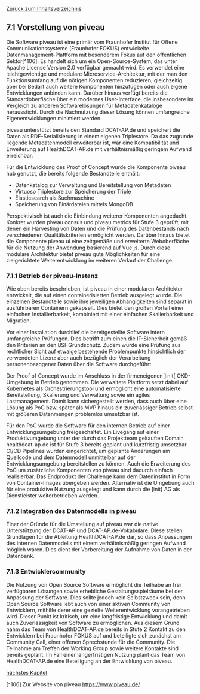 [Zurück zum Inhaltsverzeichnis](https://healthdcat-ap-de.github.io/healthdcat-ap.de/report_stage_2.html)

## 7.1 Vorstellung von piveau

Die Software piveau ist eine primär vom Fraunhofer Institut für Offene Kommunikationssysteme (Fraunhofer FOKUS) entwickelte Datenmanagement-Plattform mit besonderem Fokus auf den öffentlichen Sektor[^106]. Es handelt sich um ein Open-Source-System, das unter Apache License Version 2.0 verfügbar gemacht wird. Es verwendet eine leichtgewichtige und modulare Microservice-Architektur, mit der man den Funktionsumfang auf die nötigen Komponenten reduzieren, gleichzeitig aber bei Bedarf auch weitere Komponenten hinzufügen oder auch eigene Entwicklungen anbinden kann. Darüber hinaus verfügt bereits die Standardoberfläche über ein modernes User-Interface, die insbesondere im Vergleich zu anderen Softwarelösungen für Metadatenkataloge heraussticht. Durch die Nachnutzung dieser Lösung können umfangreiche Eigenentwicklungen minimiert werden.

piveau unterstützt bereits den Standard DCAT-AP.de und speichert die Daten als RDF-Serialisierung in einem eigenen Triplestore. Da das zugrunde liegende Metadatenmodell erweiterbar ist, war eine Kompatibilität und Erweiterung auf HealthDCAT-AP.de mit verhältnismäßig geringem Aufwand erreichbar.

Für die Entwicklung des Proof of Concept wurde die Komponente piveau hub genutzt, die bereits folgende Bestandteile enthält:

* Datenkatalog zur Verwaltung und Bereitstellung von Metadaten
* Virtuoso Triplestore zur Speicherung der Triple
* Elasticsearch als Suchmaschine
* Speicherung von Binärdateien mittels MongoDB

Perspektivisch ist auch die Einbindung weiterer Komponenten angedacht. Konkret wurden piveau consus und piveau metrics für Stufe 3 geprüft, mit denen ein Harvesting von Daten und die Prüfung des Datenbestands nach verschiedenen Qualitätskriterien ermöglicht werden. Darüber hinaus bietet die Komponente piveau ui eine zeitgemäße und erweiterte Weboberfläche für die Nutzung der Anwendung basierend auf Vue.js. Durch diese modulare Architektur bietet piveau gute Möglichkeiten für eine zielgerichtete Weiterentwicklung im weiteren Verlauf der Challenge.

### 7.1.1 Betrieb der piveau-Instanz

Wie oben bereits beschrieben, ist piveau in einer modularen Architektur entwickelt, die auf einen containerisierten Betrieb ausgelegt wurde. Die einzelnen Bestandteile sowie ihre jeweiligen Abhängigkeiten sind separat in ausführbaren Containern gekapselt. Dies bietet den großen Vorteil einer einfachen Installierbarkeit, kombiniert mit einer einfachen Skalierbarkeit und Migration.

Vor einer Installation durchlief die bereitgestellte Software intern umfangreiche Prüfungen. Dies betrifft zum einen die IT-Sicherheit gemäß den Kriterien an den BSI-Grundschutz. Zudem wurde eine Prüfung aus rechtlicher Sicht auf etwaige bestehende Problempunkte hinsichtlich der verwendeten Lizenz aber auch bezüglich der Verarbeitung personenbezogener Daten über die Software durchgeführt.

Der Proof of Concept wurde im Anschluss in der firmeneigenen ]init[ OKD-Umgebung in Betrieb genommen. Die verwaltete Plattform setzt dabei auf Kubernetes als Orchestrierungstool und ermöglicht eine automatisierte Bereitstellung, Skalierung und Verwaltung sowie ein agiles Lastmanagement. Damit kann sichergestellt werden, dass auch über eine Lösung als PoC bzw. später als MVP hinaus ein zuverlässiger Betrieb selbst mit größeren Datenmengen problemlos umsetzbar ist.

Für den PoC wurde die Software für den internen Betrieb auf einer Entwicklungsumgebung freigeschaltet. Ein Livegang auf einer Produktivumgebung unter der durch das Projektteam gekauften Domain healthdcat-ap.de ist für Stufe 3 bereits geplant und kurzfristig umsetzbar. CI/CD Pipelines wurden eingerichtet, um geplante Änderungen am Quellcode und dem Datenmodell unmittelbar auf der Entwicklungsumgebung bereitstellen zu können. Auch die Erweiterung des PoC um zusätzliche Komponenten von piveau sind dadurch einfach realisierbar. Das Endprodukt der Challenge kann dem Dateninstitut in Form von Container-Images übergeben werden. Alternativ ist die Umgebung auch für eine produktive Nutzung ausgelegt und kann durch die ]init[ AG als Dienstleister weiterbetrieben werden.

### 7.1.2 Integration des Datenmodells in piveau

Einer der Gründe für die Umstellung auf piveau war die native Unterstützung der DCAT-AP und DCAT-AP.de-Vokabulare. Diese stellen Grundlagen für die Ableitung HealthDCAT-AP.de dar, so dass Anpassungen des internen Datenmodells mit einem verhältnismäßig geringen Aufwand möglich waren. Dies dient der Vorbereitung der Aufnahme von Daten in der Datenbank.

### 7.1.3 Entwicklercommunity

Die Nutzung von Open Source Software ermöglicht die Teilhabe an frei verfügbaren Lösungen sowie erhebliche Gestaltungsspielräume bei der Anpassung der Software. Dies sollte jedoch kein Selbstzweck sein, denn Open Source Software lebt auch von einer aktiven Community von Entwicklern, mithilfe derer eine gezielte Weiterentwicklung vorangetrieben wird. Dieser Punkt ist kritisch, um eine langfristige Entwicklung und damit auch Zuverlässigkeit von Software zu ermöglichen. Aus diesem Grund nahm das Team von HealthDCAT-AP.de bereits in Stufe 2 Kontakt zu den Entwicklern bei Fraunhofer FOKUS auf und beteiligte sich zunächst am Community Call, einer offenen Sprechstunde für die Community. Die Teilnahme am Treffen der Working Group sowie weitere Kontakte sind bereits geplant. Im Fall einer längerfristigen Nutzung plant das Team von HealthDCAT-AP.de eine Beteiligung an der Entwicklung von piveau.

[nächstes Kapitel](https://healthdcat-ap-de.github.io/healthdcat-ap.de/report_stage_2/7_Bereitstellung_der_technischen_Infrastruktur_fuer_den_Wissensgraph/7.2_Datenimport.html)

[^106] Zur Website von piveau https://www.piveau.de/

